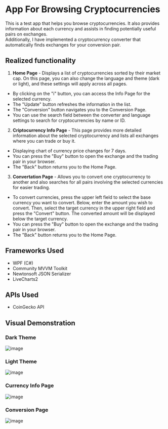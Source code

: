 # App For Browsing Cryptocurrencies
This is a test app that helps you browse cryptocurrencies. It also provides information about each currency and assists in finding potentially useful pairs on exchanges.
<br/>
Additionally, I have implemented a cryptocurrency converter that automatically finds exchanges for your conversion pair.

## Realized functionality
1. **Home Page** - Displays a list of cryptocurrencies sorted by their market cap. On this page, you can also change the language and theme (dark or light), and these settings will apply across all pages. <br/>
  * By clicking on the "i" button, you can access the Info Page for the selected currency.
  * The "Update" button refreshes the information in the list.
  * The "Conversion" button navigates you to the Conversion Page.
  * You can use the search field between the converter and language settings to search for cryptocurrencies by name or ID.
2. **Criptocurrency Info Page** - This page provides more detailed information about the selected cryptocurrency and lists all exchanges where you can trade or buy it.
  * Displaying chart of currency price changes for 7 days.
  * You can press the "Buy" button to open the exchange and the trading pair in your browser.
  * The "Back" button returns you to the Home Page.
3. **Convertation Page** - Allows you to convert one cryptocurrency to another and also searches for all pairs involving the selected currencies for easier trading.
  * To convert currencies, press the upper left field to select the base currency you want to convert. Below, enter the amount you wish to convert. Then, select the target currency in the upper right field and press the "Convert" button. The converted amount will be displayed below the target currency.
  * You can press the "Buy" button to open the exchange and the trading pair in your browser.
  * The "Back" button returns you to the Home Page.
## Frameworks Used
* WPF (C#)
* Community MVVM Toolkit
* Newtonsoft JSON Serializer
* LiveCharts2
## APIs Used
* CoinGecko API

## Visual Demonstration
### Dark Theme
![image](https://github.com/user-attachments/assets/73a84fbb-1617-4402-a37d-3cd1453cad16)
### Light Theme
![image](https://github.com/user-attachments/assets/864fffba-7d90-4034-aa98-1de0b204d55b)
### Currency Info Page
![image](https://github.com/user-attachments/assets/caab6c7c-aee7-4955-9231-bab9cf6296ad)
### Conversion Page
![image](https://github.com/user-attachments/assets/df4ab24d-b83f-417e-8cf5-fc17f35c5148)
